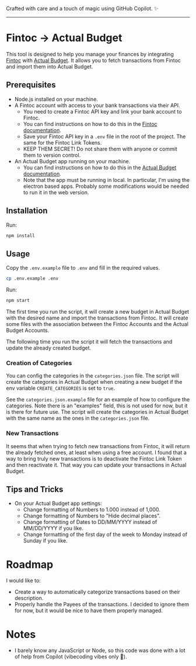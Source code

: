 Crafted with care and a touch of magic using GitHub Copilot. ✨

---
# Fintoc -> Actual Budget

This tool is designed to help you manage your finances by integrating [Fintoc](https://fintoc.com/) with [Actual Budget](https://actualbudget.org). It allows you to fetch transactions from Fintoc and import them into Actual Budget.

## Prerequisites
- Node.js installed on your machine.
- A Fintoc account with access to your bank transactions via their API.
  - You need to create a Fintoc API key and link your bank account to Fintoc.
  - You can find instructions on how to do this in the [Fintoc documentation](https://docs.fintoc.com/).
  - Save your Fintoc API key in a `.env` file in the root of the project. The same for the Fintoc Link Tokens.
  - KEEP THEM SECRET! Do not share them with anyone or commit them to version control.
- An Actual Budget app running on your machine.
  - You can find instructions on how to do this in the [Actual Budget documentation](https://actualbudget.org/docs/).
  - Note that the app must be running in local. In particular, I'm using the electron based apps. Probably some modifications would be needed to run it in the web version.

## Installation

Run:

```bash
npm install
```

## Usage

Copy the `.env.example` file to `.env` and fill in the required values.

```bash
cp .env.example .env
```

Run:

```bash
npm start
```

The first time you run the script, it will create a new budget in Actual Budget with the desired name and import the transactions from Fintoc. It will create some files with the association between the Fintoc Accounts and the Actual Budget Accounts.

The following time you run the script it will fetch the transactions and update the already created budget.

### Creation of Categories

You can config the categories in the `categories.json` file. The script will create the categories in Actual Budget when creating a new budget if the env variable `CREATE_CATEGORIES` is set to `true`.

See the `categories.json.example` file for an example of how to configure the categories. Note there is an "examples" field, this is not used for now, but it is there for future use. The script will create the categories in Actual Budget with the same name as the ones in the `categories.json` file.

### New Transactions

It seems that when trying to fetch new transactions from Fintoc, it will return the already fetched ones, at least when using a free account. I found that a way to bring truly new transactions is to deactivate the Fintoc Link Token and then reactivate it. That way you can update your transactions in Actual Budget.

## Tips and Tricks
- On your Actual Budget app settings:
  - Change formatting of Numbers to 1.000 instead of 1,000.
  - Change formatting of Numbers to "Hide decimal places".
  - Change formatting of Dates to DD/MM/YYYY instead of MM/DD/YYYY if you like.
  - Change formatting of the first day of the week to Monday instead of Sunday if you like.

# Roadmap

I would like to:
- Create a way to automatically categorize transactions based on their description.
- Properly handle the Payees of the transactions. I decided to ignore them for now, but it would be nice to have them properly managed.

# Notes
- I barely know any JavaScript or Node, so this code was done with a lot of help from Copilot (vibecoding vibes only 🤙).
